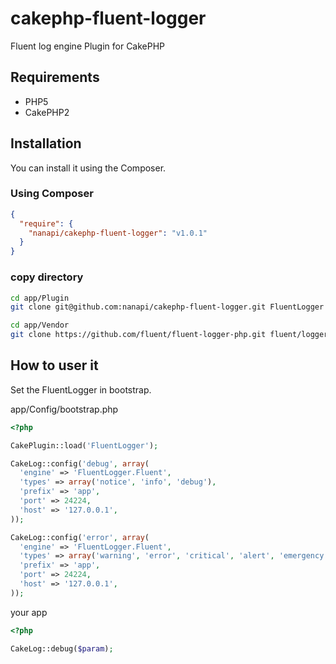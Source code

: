 cakephp-fluent-logger
======================

Fluent log engine Plugin for CakePHP

## Requirements
- PHP5
- CakePHP2

## Installation

You can install it using the Composer.

### Using Composer
```json
{
  "require": {
    "nanapi/cakephp-fluent-logger": "v1.0.1"
  }
}
```

### copy directory
```sh
cd app/Plugin
git clone git@github.com:nanapi/cakephp-fluent-logger.git FluentLogger

cd app/Vendor
git clone https://github.com/fluent/fluent-logger-php.git fluent/logger
```


## How to user it

Set the FluentLogger in bootstrap.

app/Config/bootstrap.php
```php
<?php

CakePlugin::load('FluentLogger');

CakeLog::config('debug', array(
  'engine' => 'FluentLogger.Fluent',
  'types' => array('notice', 'info', 'debug'),
  'prefix' => 'app',
  'port' => 24224,
  'host' => '127.0.0.1',
));

CakeLog::config('error', array(
  'engine' => 'FluentLogger.Fluent',
  'types' => array('warning', 'error', 'critical', 'alert', 'emergency'),
  'prefix' => 'app',
  'port' => 24224,
  'host' => '127.0.0.1',
));
```

your app
```php
<?php

CakeLog::debug($param);
```
